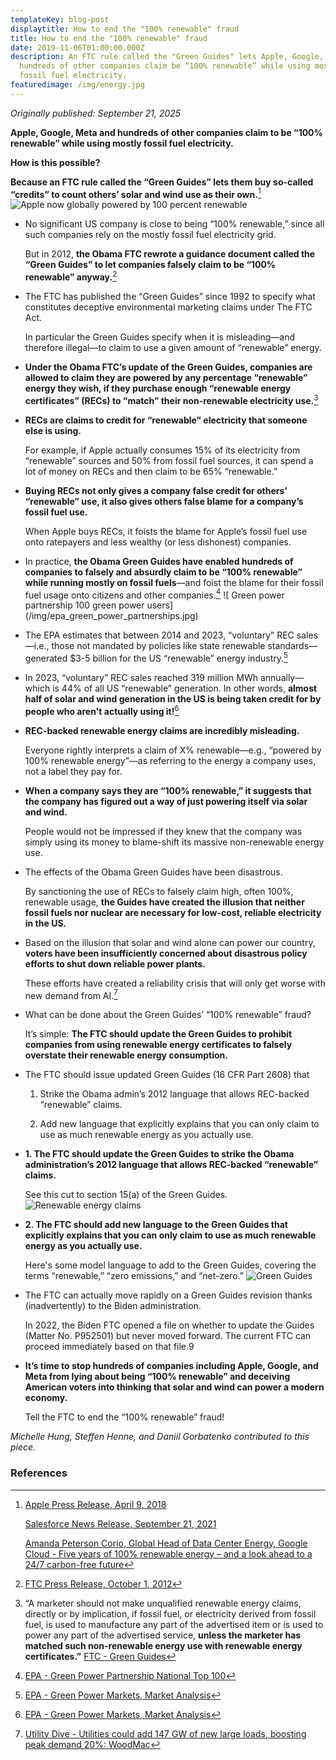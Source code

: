```yaml
---
templateKey: blog-post
displaytitle: How to end the "100% renewable" fraud
title: How to end the "100% renewable" fraud
date: 2019-11-06T01:00:00.000Z
description: An FTC rule called the "Green Guides" lets Apple, Google, Meta and
  hundreds of other companies claim be “100% renewable” while using mostly
  fossil fuel electricity.
featuredimage: /img/energy.jpg
---
```


_Originally published: September 21, 2025_

**Apple, Google, Meta and hundreds of other companies claim to be “100% renewable” while using mostly fossil fuel electricity.**

**How is this possible?**

**Because an FTC rule called the “Green Guides” lets them buy so-called “credits” to count others’ solar and wind use as their own.**[^1]
    ![Apple now globally powered by 100 percent renewable](/img/apple_100_percent_renewable.jpg)

- No significant US company is close to being “100% renewable,” since all such companies rely on the mostly fossil fuel electricity grid.

    But in 2012, **the Obama FTC rewrote a guidance document called the “Green Guides” to let companies falsely claim to be “100% renewable” anyway.**[^2]

- The FTC has published the “Green Guides” since 1992 to specify what constitutes deceptive environmental marketing claims under The FTC Act.

    In particular the Green Guides specify when it is misleading—and therefore illegal—to claim to use a given amount of “renewable” energy.

- **Under the Obama FTC’s update of the Green Guides, companies are allowed to claim they are powered by any percentage “renewable” energy they wish, if they purchase enough “renewable energy certificates” (RECs) to “match” their non-renewable electricity use.**[^3]

- **RECs are claims to credit for “renewable” electricity that someone else is using.**

    For example, if Apple actually consumes 15% of its electricity from “renewable” sources and 50% from fossil fuel sources, it can spend a lot of money on RECs and then claim to be 65% “renewable.”

- **Buying RECs not only gives a company false credit for others’ “renewable” use, it also gives others false blame for a company’s fossil fuel use.**

    When Apple buys RECs, it foists the blame for Apple’s fossil fuel use onto ratepayers and less wealthy (or less dishonest) companies.

- In practice, **the Obama Green Guides have enabled hundreds of companies to falsely and absurdly claim to be “100% renewable” while running mostly on fossil fuels**—and foist the blame for their fossil fuel usage onto citizens and other companies.[^4]
    ![ Green power partnership 100 green power users] (/img/epa_green_power_partnerships.jpg)

- The EPA estimates that between 2014 and 2023, “voluntary” REC sales—i.e., those not mandated by policies like state renewable standards—generated $3-5 billion for the US “renewable” energy industry.[^5]

- In 2023, “voluntary” REC sales reached 319 million MWh annually—which is 44% of all US “renewable” generation. In other words, **almost half of solar and wind generation in the US is being taken credit for by people who aren't actually using it!**[^6]

- **REC-backed renewable energy claims are incredibly misleading.**

    Everyone rightly interprets a claim of X% renewable—e.g., “powered by 100% renewable energy”—as referring to the energy a company uses, not a label they pay for.

- **When a company says they are “100% renewable,” it suggests that the company has figured out a way of just powering itself via solar and wind.**

    People would not be impressed if they knew that the company was simply using its money to blame-shift its massive non-renewable energy use.

- The effects of the Obama Green Guides have been disastrous.

    By sanctioning the use of RECs to falsely claim high, often 100%, renewable usage, **the Guides have created the illusion that neither fossil fuels nor nuclear are necessary for low-cost, reliable electricity in the US.**

- Based on the illusion that solar and wind alone can power our country, **voters have been insufficiently concerned about disastrous policy efforts to shut down reliable power plants.**

    These efforts have created a reliability crisis that will only get worse with new demand from AI.[^7]

- What can be done about the Green Guides’ “100% renewable” fraud?

    It’s simple: **The FTC should update the Green Guides to prohibit companies from using renewable energy certificates to falsely overstate their renewable energy consumption.**

- The FTC should issue updated Green Guides (16 CFR Part 2608) that

    1. Strike the Obama admin’s 2012 language that allows REC-backed “renewable” claims.

    2. Add new language that explicitly explains that you can only claim to use as much renewable energy as you actually use.

- **1. The FTC should update the Green Guides to strike the Obama administration’s 2012 language that allows REC-backed “renewable” claims.**

    See this cut to section 15(a) of the Green Guides.
    ![Renewable energy claims](/img/renewable_energy_claims.jpg)

- **2. The FTC should add new language to the Green Guides that explicitly explains that you can only claim to use as much renewable energy as you actually use.**

    Here's some model language to add to the Green Guides, covering the terms “renewable,” “zero emissions,” and “net-zero.”
    ![Green Guides](/img/green_guides.jpg)

- The FTC can actually move rapidly on a Green Guides revision thanks (inadvertently) to the Biden administration.

    In 2022, the Biden FTC opened a file on whether to update the Guides (Matter No. P952501) but never moved forward. The current FTC can proceed immediately based on that file.9

- **It’s time to stop hundreds of companies including Apple, Google, and Meta from lying about being “100% renewable” and deceiving American voters into thinking that solar and wind can power a modern economy.**

    Tell the FTC to end the “100% renewable” fraud!

_Michelle Hung, Steffen Henne, and Daniil Gorbatenko contributed to this piece._

### References

[^1]: 
    [Apple Press Release, April 9, 2018](https://www.apple.com/newsroom/2018/04/apple-now-globally-powered-by-100-percent-renewable-energy/)

    [Salesforce News Release, September 21, 2021](https://www.salesforce.com/news/press-releases/2021/09/21/salesforce-achieves-net-zero-across-its-full-value-chain/)

    [Amanda Peterson Corio, Global Head of Data Center Energy, Google Cloud - Five years of 100% renewable energy – and a look ahead to a 24/7 carbon-free future](https://cloud.google.com/blog/topics/sustainability/5-years-of-100-percent-renewable-energy)

[^2]: [FTC Press Release, October 1, 2012](https://www.ftc.gov/news-events/news/press-releases/2012/10/ftc-issues-revised-green-guides)

[^3]:
    “A marketer should not make unqualified renewable energy claims, directly or by implication, if fossil fuel, or electricity derived from fossil fuel, is used to manufacture any part of the advertised item or is used to power any part of the advertised service, **unless the marketer has matched such non-renewable energy use with renewable energy certificates.”**
    [FTC - Green Guides](https://www.ftc.gov/sites/default/files/attachments/press-releases/ftc-issues-revised-green-guides/greenguides.pdf)

[^4]: [EPA - Green Power Partnership National Top 100](https://www.epa.gov/greenpower/green-power-partnership-national-top-100)

[^5]: [EPA - Green Power Markets, Market Analysis](https://www.epa.gov/green-power-markets/market-analysis)

[^6]: [EPA - Green Power Markets, Market Analysis](https://www.epa.gov/green-power-markets/market-analysis)

[^7]: [Utility Dive - Utilities could add 147 GW of new large loads, boosting peak demand 20%: WoodMac](https://www.utilitydive.com/news/utilities-could-add-147-gw-of-new-large-loads-boosting-peak-demand-20-wo/759359/)

[^8]: [Code of Federal Regulations - Title 16, Chapter I, Subchapter B, PART 260—GUIDES FOR THE USE OF ENVIRONMENTAL MARKETING CLAIMS](https://www.ecfr.gov/current/title-16/chapter-I/subchapter-B/part-260)

[^9]: [FTC - FTC Seeks Public Comment on Potential Updates to its ‘Green Guides’ for the Use of Environmental Marketing Claims](https://www.ftc.gov/news-events/news/press-releases/2022/12/ftc-seeks-public-comment-potential-updates-its-green-guides-use-environmental-marketing-claims)
